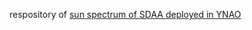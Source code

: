 respository of [sun spectrum of SDAA deployed in YNAO](https://astrojhgu.github.io/ynao_sdaa_sun_spec/)

